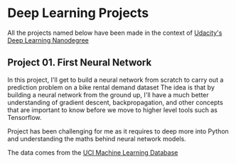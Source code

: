 
Deep Learning Projects
======================

All the projects named below have been made in the context of [Udacity's Deep Learning Nanodegree](https://www.udacity.com/course/deep-learning-nanodegree-foundation--nd101)

Project 01. First Neural Network
--------------------------------

In this project, I'll get to build a neural network from scratch to carry out a prediction problem on a bike rental demand dataset The idea is that by building a neural network from the ground up, I'll have a much better understanding of gradient descent, backpropagation, and other concepts that are important to know before we move to higher level tools such as Tensorflow.

Project has been challenging for me as it requires to deep more into Python and understanding the maths behind neural network models.

The data comes from the [UCI Machine Learning Database](https://archive.ics.uci.edu/ml/datasets/Bike+Sharing+Dataset)

